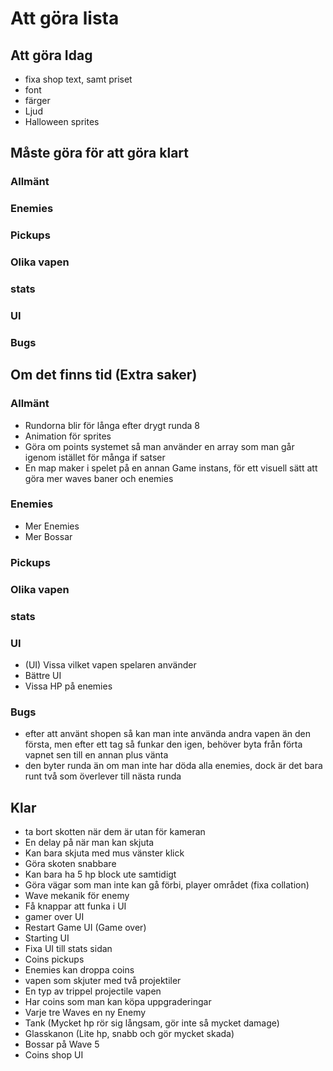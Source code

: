 # Att göra lista

## Att göra Idag
* fixa shop text, samt priset 
* font
* färger  
* Ljud
* Halloween sprites 

## Måste göra för att göra klart 
### Allmänt

### Enemies

### Pickups

### Olika vapen

### stats 

### UI

### Bugs 


## Om det finns tid (Extra saker)
### Allmänt
* Rundorna blir för långa efter drygt runda 8
* Animation för sprites 
* Göra om points systemet så man använder en array som man går igenom istället för många if satser
* En map maker i spelet på en annan Game instans, för ett visuell sätt att göra mer waves baner och enemies

### Enemies
* Mer Enemies
* Mer Bossar 

### Pickups

### Olika vapen

### stats 

### UI
* (UI) Vissa vilket vapen spelaren använder 
* Bättre UI
* Vissa HP på enemies 

### Bugs 
* efter att använt shopen så kan man inte använda andra vapen än den första, men efter ett tag så funkar den igen, behöver byta från förta vapnet sen till en annan plus vänta 
* den byter runda än om man inte har döda alla enemies, dock är det bara runt två som överlever till nästa runda 

## Klar 
* ta bort skotten när dem är utan för kameran  
* En delay på när man kan skjuta 
* Kan bara skjuta med mus vänster klick 
* Göra skoten snabbare 
* Kan bara ha 5 hp block ute samtidigt 
* Göra vägar som man inte kan gå förbi, player området (fixa collation)
* Wave mekanik för enemy
* Få knappar att funka i UI
* gamer over UI
* Restart Game UI (Game over)
* Starting UI
* Fixa UI till stats sidan
* Coins pickups
* Enemies kan droppa coins 
* vapen som skjuter med två projektiler 
* En typ av trippel projectile vapen
* Har coins som man kan köpa uppgraderingar
* Varje tre Waves en ny Enemy 
* Tank (Mycket hp rör sig långsam, gör inte så mycket damage)
* Glasskanon (Lite hp, snabb och gör mycket skada)
* Bossar på Wave 5 
* Coins shop UI